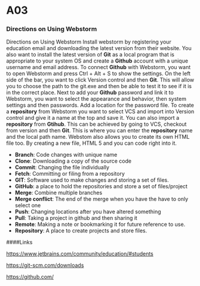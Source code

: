 # A03
### Directions on Using Webstorm
Directions on Using Webstorm
Install webstorm by registering your education email and downloading the latest version from their website. You also want to install the latest version of **Git** as a local program that is appropriate to your system OS and create a **Github** account with a unique username and email address. To connect **Github** with Webstorm, you want to open Webstorm and press Ctrl + Alt + S to show the settings. On the left side of the bar, you want to click Version control and then **Git**. This will allow you to choose the path to the git.exe and then be able to test it to see if it is in the correct place. 
Next to add your **Github** password and link it to Webstorm, you want to select the appearance and behavior, then system settings and then passwords. Add a location for the password file. 
To create a **repository** from Webstorm you want to select VCS and import into Version control and give it a name at the top and save it. You can also import a **repository** from **Gtihub**. This can be achieved by going to VCS, checkout from version and then **Git**. This is where you can enter the **repository** name and the local path name.
Webstom also allows you to create its own HTML file too. By creating a new file, HTML 5 and you can code right into it.
-	**Branch**: Code changes with unique name 
-	**Clone**: Downloading a copy of the source code 
-	**Commit**: Changing the file individually
-	**Fetch**: Committing or filing from a repository
-	**GIT**: Software used to make changes and storing a set of files.
-	**GitHub**: a place to hold the repositories and store a set of files/project
-	**Merge**: Combine multiple branches
-	**Merge conflict**: The end of the merge when you have the have to only select one 
-	**Push**: Changing locations after you have altered something 
-	**Pull**: Taking a project in github and then sharing it
-	**Remote**: Making a note or bookmarking it for future reference to use.
-	**Repository**: A place to create projects and store files.


####Links

https://www.jetbrains.com/community/education/#students 

https://git-scm.com/downloads

https://github.com/



